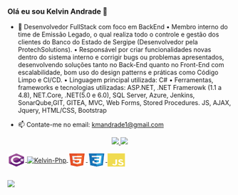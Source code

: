### Olá eu sou Kelvin Andrade 👋



- 🔭 Desenvolvedor FullStack com foco em BackEnd
  • Membro interno do time de Emissão Legado, o qual realiza todo o controle e
  gestão dos clientes do Banco do Estado de Sergipe (Desenvolvedor pela ProtechSolutions).
  • Responsável por criar funcionalidades novas dentro do sistema interno e
  corrigir bugs ou problemas apresentados, desenvolvendo soluções tanto no
  Back-End quanto no Front-End com escalabilidade, bom uso do design
  patterns e práticas como Código Limpo e CI/CD.
  • Linguagem principal utilizada: C#
  • Ferramentas, frameworks e tecnologias utilizadas:
  ASP.NET, .NET Framerowk (1.1 a 4.8), NET.Core, .NET(5.0 e 6.0), SQL Server,
  Azure, Jenkins, SonarQube,GIT, GITEA, MVC, Web Forms, Stored Procedures.
  JS, AJAX, Jquery, HTML/CSS, Bootstrap
 
- 📫 Contate-me no email: kmandrade1@gmail.com


<div align="center">
  <a href="https://github.com/kmandrade">
  <img height="180em" src="https://github-readme-stats.vercel.app/api?username=kmandrade&show_icons=true&theme=dark&include_all_commits=true&count_private=true"/>
  <img height="180em" src="https://github-readme-stats.vercel.app/api/top-langs/?username=kmandrade&layout=compact&langs_count=7&theme=dark"/>
</div>
<div style="display: inline_block"><br>
  
  <img align="center" alt="Kelvin-Csharp" height="30" width="40" src="https://raw.githubusercontent.com/devicons/devicon/master/icons/csharp/csharp-original.svg">
  <img align="center" alt="Kelvin-Php" height="30" width="40" src="https://cdn.jsdelivr.net/gh/devicons/devicon/icons/php/php-original.svg">
  <img align="center" alt="Kelvin-HTML" height="30" width="40" src="https://raw.githubusercontent.com/devicons/devicon/master/icons/html5/html5-original.svg">
  <img align="center" alt="Kelvin-CSS" height="30" width="40" src="https://raw.githubusercontent.com/devicons/devicon/master/icons/css3/css3-original.svg">
  <img align="center" alt="Kelvin-Js" height="30" width="40" src="https://raw.githubusercontent.com/devicons/devicon/master/icons/javascript/javascript-plain.svg">
</div>
  
##
  <div>
    <a href="https://www.linkedin.com/in/kelvin-andrade/" target="_blank"><img src="https://img.shields.io/badge/-LinkedIn-%230077B5?style=for-the-badge&logo=linkedin&logoColor=white" target="_blank"></a> 
  
  </div>
